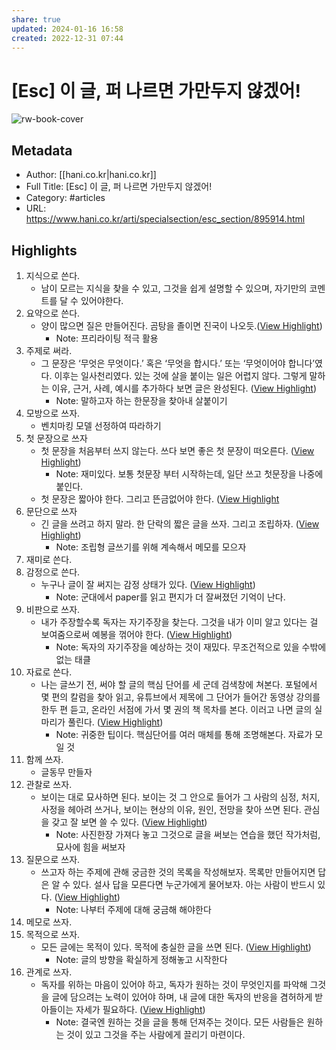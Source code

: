 ```yaml
---
share: true
updated: 2024-01-16 16:58
created: 2022-12-31 07:44
---
```


# [Esc] 이 글, 퍼 나르면 가만두지 않겠어!

![rw-book-cover](https://img.hani.co.kr/imgdb/resize/2019/0530/53_1559176233_00500526_20190530.JPG)

## Metadata
- Author: [[hani.co.kr|hani.co.kr]]
- Full Title: [Esc] 이 글, 퍼 나르면 가만두지 않겠어!
- Category: #articles
- URL: https://www.hani.co.kr/arti/specialsection/esc_section/895914.html

## Highlights
1. 지식으로 쓴다. 
   - 남이 모르는 지식을 찾을 수 있고, 그것을 쉽게 설명할 수 있으며, 자기만의 코멘트를 달 수 있어야한다.
2. 요약으로 쓴다.
    - 양이 많으면 질은 만들어진다. 곰탕을 졸이면 진국이 나오듯.([View Highlight](https://read.readwise.io/read/01gnge7qwjsbzvnkxvpekykf1j))
        - Note: 프리라이팅 적극 활용
3. 주제로 써라.
    - 그 문장은 ‘무엇은 무엇이다.’ 혹은 ‘무엇을 합시다.’ 또는 ‘무엇이어야 합니다’였다. 이후는 일사천리였다. 있는 것에 살을 붙이는 일은 어렵지 않다. 그렇게 말하는 이유, 근거, 사례, 예시를 추가하다 보면 글은 완성된다. ([View Highlight](https://read.readwise.io/read/01gnge9qypwcjdhm7ekcdg2nec))
        - Note: 말하고자 하는 한문장을 찾아내 살붙이기
4. 모방으로 쓰자.
	- 벤치마킹 모델 선정하여 따라하기
5. 첫 문장으로 쓰자
    - 첫 문장을 처음부터 쓰지 않는다. 쓰다 보면 좋은 첫 문장이 떠오른다. ([View Highlight](https://read.readwise.io/read/01gngecab4y32j08hj8hdw220w))
        - Note: 재미있다. 보통 첫문장 부터 시작하는데, 일단 쓰고 첫문장을 나중에 붙인다.
    - 첫 문장은 짧아야 한다. 그리고 뜬금없어야 한다. ([View Highlight](https://read.readwise.io/read/01gngecrr0ngcn8mj74x58zw4d)
6. 문단으로 쓰자
    - 긴 글을 쓰려고 하지 말라. 한 단락의 짧은 글을 쓰자. 그리고 조립하자. ([View Highlight](https://read.readwise.io/read/01gngee0n7tj2k0s1ckvmrf0wz))
        - Note: 조립형 글쓰기를 위해 계속해서 메모를 모으자
7. 재미로 쓴다.
8. 감정으로 쓴다.
    - 누구나 글이 잘 써지는 감정 상태가 있다. ([View Highlight](https://read.readwise.io/read/01gngeegcgq786rnzey97s96s2))
        - Note: 군대에서 paper를 읽고 편지가 더 잘써졌던 기억이 난다.
9. 비판으로 쓰자.
    - 내가 주장할수록 독자는 자기주장을 찾는다. 그것을 내가 이미 알고 있다는 걸 보여줌으로써 예봉을 꺾어야 한다. ([View Highlight](https://read.readwise.io/read/01gngeg8g8scw6zctfvg9dag1w))
        - Note: 독자의 자기주장을 예상하는 것이 재밌다. 무조건적으로 있을 수밖에 없는 태클
10. 자료로 쓴다.
    - 나는 글쓰기 전, 써야 할 글의 핵심 단어를 세 군데 검색창에 쳐본다. 포털에서 몇 편의 칼럼을 찾아 읽고, 유튜브에서 제목에 그 단어가 들어간 동영상 강의를 한두 편 듣고, 온라인 서점에 가서 몇 권의 책 목차를 본다. 이러고 나면 글의 실마리가 풀린다. ([View Highlight](https://read.readwise.io/read/01gngejcd4ry275a7ktr2mr1k8))
        - Note: 귀중한 팁이다. 핵심단어를 여러 매체를 통해 조명해본다. 자료가 모일 것
11. 함께 쓰자.
	- 글동무 만들자
12. 관찰로 쓰자.
    - 보이는 대로 묘사하면 된다. 보이는 것 그 안으로 들어가 그 사람의 심정, 처지, 사정을 헤아려 쓰거나, 보이는 현상의 이유, 원인, 전망을 찾아 쓰면 된다. 관심을 갖고 잘 보면 쓸 수 있다. ([View Highlight](https://read.readwise.io/read/01gngem7s88tre894d1f8cabyd))
        - Note: 사진한장 가져다 놓고 그것으로 글을 써보는 연습을 했던 작가처럼, 묘사에 힘을 써보자
13. 질문으로 쓰자.
    - 쓰고자 하는 주제에 관해 궁금한 것의 목록을 작성해보자. 목록만 만들어지면 답은 알 수 있다. 설사 답을 모른다면 누군가에게 물어보자. 아는 사람이 반드시 있다. ([View Highlight](https://read.readwise.io/read/01gngemmsh71vp3e5z7zx96q69))
        - Note: 나부터 주제에 대해 궁금해 해야한다
14. 메모로 쓰자.
15. 목적으로 쓰자.
    - 모든 글에는 목적이 있다. 목적에 충실한 글을 쓰면 된다. ([View Highlight](https://read.readwise.io/read/01gngen5mjcpm9tsneyv4qg91d))
        - Note: 글의 방향을 확실하게 정해놓고 시작한다
16. 관계로 쓰자.
    - 독자를 위하는 마음이 있어야 하고, 독자가 원하는 것이 무엇인지를 파악해 그것을 글에 담으려는 노력이 있어야 하며, 내 글에 대한 독자의 반응을 겸허하게 받아들이는 자세가 필요하다. ([View Highlight](https://read.readwise.io/read/01gngeqg3wb05jgxrasfsh8sz6))
        - Note: 결국엔 원하는 것을 글을 통해 던져주는 것이다. 모든 사람들은 원하는 것이 있고 그것을 주는 사람에게 끌리기 마련이다.

